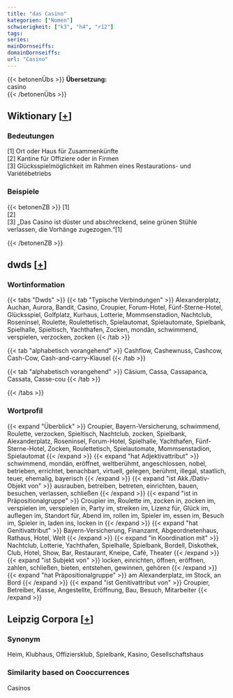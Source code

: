 ```yaml
---
title: "das Casino"
kategorien: ["Nomen"]
schwierigkeit: ["k3", "h4", "r12"]
tags:
series:
mainDornseiffs:
domainDornseiffs:
url: "Casino"
---
```


{{< betonenÜbs >}}
**Übersetzung:**  
casino  
{{< /betonenÜbs >}}

## Wiktionary [[+](https://de.wiktionary.org/wiki/Casino)]

### Bedeutungen
[1] Ort oder Haus für Zusammenkünfte  
[2] Kantine für Offiziere oder in Firmen  
[3] Glücksspielmöglichkeit im Rahmen eines Restaurations- und Variétébetriebs  

### Beispiele
{{< betonenZB >}}
[1]  
[2]  
[3] „Das Casino ist düster und abschreckend, seine grünen Stühle verlassen, die Vorhänge zugezogen.“[1]  

{{< /betonenZB >}}


## dwds [[+](https://www.dwds.de/wb/Casino)]

### Wortinformation
{{< tabs "Dwds" >}}
{{< tab "Typische Verbindungen" >}}
Alexanderplatz, Auchan, Aurora, Bandit, Casino, Croupier, Forum-Hotel, Fünf-Sterne-Hotel, Glücksspiel, Golfplatz, Kurhaus, Lotterie, Mommsenstadion, Nachtclub, Roseninsel, Roulette, Roulettetisch, Spielautomat, Spielautomate, Spielbank, Spielhalle, Spieltisch, Yachthafen, Zocken, mondän, schwimmend, verspielen, verzocken, zocken
{{< /tab >}}

{{< tab "alphabetisch vorangehend" >}}
Cashflow, Cashewnuss, Cashcow, Cash-Cow, Cash-and-carry-Klausel
{{< /tab >}}

{{< tab "alphabetisch vorangehend" >}}
Cäsium, Cassa, Cassapanca, Cassata, Casse-cou
{{< /tab >}}

{{< /tabs >}}

### Wortprofil
{{< expand "Überblick" >}} Croupier, Bayern-Versicherung, schwimmend, Roulette, verzocken, Spieltisch, Nachtclub, zocken, Spielbank, Alexanderplatz, Roseninsel, Forum-Hotel, Spielhalle, Yachthafen, Fünf-Sterne-Hotel, Zocken, Roulettetisch, Spielautomate, Mommsenstadion, Spielautomat {{< /expand >}}
{{< expand "hat Adjektivattribut" >}} schwimmend, mondän, eröffnet, weltberühmt, angeschlossen, nobel, betrieben, errichtet, benachbart, virtuell, gelegen, berühmt, illegal, staatlich, teuer, ehemalig, bayerisch {{< /expand >}}
{{< expand "ist Akk./Dativ-Objekt von" >}} ausrauben, betreiben, betreten, einrichten, bauen, besuchen, verlassen, schließen {{< /expand >}}
{{< expand "ist in Präpositionalgruppe" >}} Croupier im, Roulette im, zocken in, zocken im, verspielen im, verspielen in, Party im, streiken im, Lizenz für, Glück im, auflegen im, Standort für, Abend im, rollen im, Spieler im, essen im, Besuch im, Spieler in, laden ins, locken in {{< /expand >}}
{{< expand "hat Genitivattribut" >}} Bayern-Versicherung, Finanzamt, Abgeordnetenhaus, Rathaus, Hotel, Welt {{< /expand >}}
{{< expand "in Koordination mit" >}} Nachtclub, Lotterie, Yachthafen, Spielhalle, Spielbank, Bordell, Diskothek, Club, Hotel, Show, Bar, Restaurant, Kneipe, Café, Theater {{< /expand >}}
{{< expand "ist Subjekt von" >}} locken, einrichten, öffnen, eröffnen, zahlen, schließen, bieten, entstehen, gewinnen, gehören {{< /expand >}}
{{< expand "hat Präpositionalgruppe" >}} am Alexanderplatz, im Stock, an Bord {{< /expand >}}
{{< expand "ist Genitivattribut von" >}} Croupier, Betreiber, Kasse, Angestellte, Eröffnung, Bau, Besuch, Mitarbeiter {{< /expand >}}

## Leipzig Corpora [[+](https://corpora.uni-leipzig.de/en/res?word=Casino&corpusId=deu_newscrawl-public_2018)]


### Synonym
Heim, Klubhaus, Offiziersklub, Spielbank, Kasino, Gesellschaftshaus


### Similarity based on Cooccurrences
Casinos

